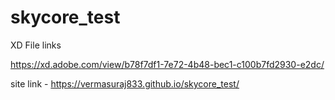 # skycore_test

XD File links 

https://xd.adobe.com/view/b78f7df1-7e72-4b48-bec1-c100b7fd2930-e2dc/

site link - https://vermasuraj833.github.io/skycore_test/
